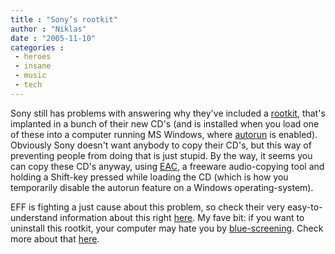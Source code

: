 ```yaml
---
title : "Sony’s rootkit"
author : "Niklas"
date : "2005-11-10"
categories : 
 - heroes
 - insane
 - music
 - tech
---
```


Sony still has problems with answering why they've included a [rootkit](http://www.answers.com/rootkit), that's implanted in a bunch of their new CD's (and is installed when you load one of these into a computer running MS Windows, where [autorun](http://www.answers.com/autorun) is enabled). Obviously Sony doesn't want anybody to copy their CD's, but this way of preventing people from doing that is just stupid. By the way, it seems you can copy these CD's anyway, using [EAC](http://www.exactaudiocopy.de), a freeware audio-copying tool and holding a Shift-key pressed while loading the CD (which is how you temporarily disable the autorun feature on a Windows operating-system).

EFF is fighting a just cause about this problem, so check their very easy-to-understand information about this right [here](http://www.eff.org/deeplinks/archives/004144.php). My fave bit: if you want to uninstall this rootkit, your computer may hate you by [blue-screening](http://www.answers.com/blue+screen+of+death). Check more about that [here](http://www.sysinternals.com/blog/2005/11/more-on-sony-dangerous-decloaking.html).
